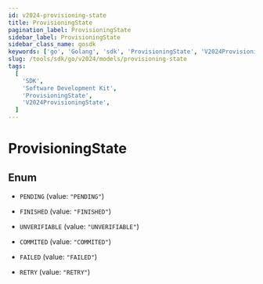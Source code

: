 ```yaml
---
id: v2024-provisioning-state
title: ProvisioningState
pagination_label: ProvisioningState
sidebar_label: ProvisioningState
sidebar_class_name: gosdk
keywords: ['go', 'Golang', 'sdk', 'ProvisioningState', 'V2024ProvisioningState']
slug: /tools/sdk/go/v2024/models/provisioning-state
tags:
  [
    'SDK',
    'Software Development Kit',
    'ProvisioningState',
    'V2024ProvisioningState',
  ]
---
```


# ProvisioningState

## Enum

- `PENDING` (value: `"PENDING"`)

- `FINISHED` (value: `"FINISHED"`)

- `UNVERIFIABLE` (value: `"UNVERIFIABLE"`)

- `COMMITED` (value: `"COMMITED"`)

- `FAILED` (value: `"FAILED"`)

- `RETRY` (value: `"RETRY"`)
